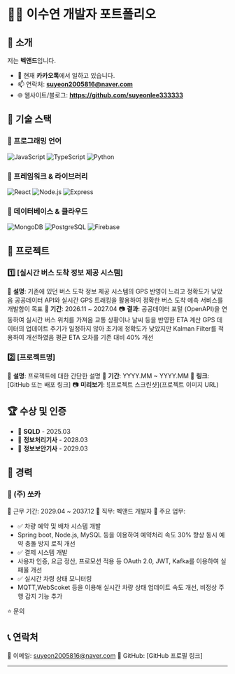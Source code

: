 # 🧑‍💻 이수연 개발자 포트폴리오

## 👋 소개
저는 **벡앤드**입니다. 

- 🔭 현재 **카카오톡**에서 일하고 있습니다.
- 📫 연락처: **suyeon2005816@naver.com**
- 🌐 웹사이트/블로그: **https://github.com/suyeonlee333333**

## 🚀 기술 스택

### 🔹 프로그래밍 언어
![JavaScript](https://img.shields.io/badge/JavaScript-F7DF1E?style=for-the-badge&logo=javascript&logoColor=black)
![TypeScript](https://img.shields.io/badge/TypeScript-007ACC?style=for-the-badge&logo=typescript&logoColor=white)
![Python](https://img.shields.io/badge/Python-3776AB?style=for-the-badge&logo=python&logoColor=white)

### 🔹 프레임워크 & 라이브러리
![React](https://img.shields.io/badge/React-61DAFB?style=for-the-badge&logo=react&logoColor=black)
![Node.js](https://img.shields.io/badge/Node.js-339933?style=for-the-badge&logo=nodedotjs&logoColor=white)
![Express](https://img.shields.io/badge/Express-000000?style=for-the-badge&logo=express&logoColor=white)

### 🔹 데이터베이스 & 클라우드
![MongoDB](https://img.shields.io/badge/MongoDB-47A248?style=for-the-badge&logo=mongodb&logoColor=white)
![PostgreSQL](https://img.shields.io/badge/PostgreSQL-336791?style=for-the-badge&logo=postgresql&logoColor=white)
![Firebase](https://img.shields.io/badge/Firebase-FFCA28?style=for-the-badge&logo=firebase&logoColor=black)

## 💼 프로젝트

### 1️⃣ [실시간 버스 도착 정보 제공 시스템]
📌 **설명**: 기존에 있던 버스 도착 정보 제공 시스템의 GPS 반영이 느리고 정확도가 낮았음  공공데이터 API와 실시간 GPS 트래킹을 활용하여 정확한 버스 도착 예측 서비스를 개발함이 목표
📆 **기간**: 2026.11 ~ 2027.04
📷 **결과**:
공공데이터 포털 (OpenAPI)을 연동하여 실시간 버스 위치를 가져옴  교통 상황이나 날씨 등을 반영한 ETA 계산  GPS 데이터의 업데이트 주기가 일정하지 않아 초기에 정확도가 낮았지만 Kalman Filter를 적용하여 개선하였음  평균 ETA 오차를 기존 대비 40% 개선

### 2️⃣ [프로젝트명]
📌 **설명**: 프로젝트에 대한 간단한 설명
📆 **기간**: YYYY.MM ~ YYYY.MM
🔗 **링크**: [GitHub 또는 배포 링크]
📷 **미리보기**:
![프로젝트 스크린샷](프로젝트 이미지 URL)

## 🏆 수상 및 인증
- 🏅 **SQLD** - 2025.03
- 🏅 **정보처리기사** - 2028.03
- 🏅 **정보보안기사** - 2029.03

## 📜 경력

### 🔹 (주) 쏘카
📆 근무 기간: 2029.04 ~ 2037.12
💼 직무: 벡앤드 개발자
📌 주요 업무:
- ✅ 차량 예약 및 배차 시스템 개발
- Spring boot, Node.js, MySQL 등을 이용하여 예약처리 속도 30% 향상  동시 예약 충돌 방지 로직 개선
- ✅ 결제 시스템 개발  
- 사용자 인증, 요금 정산, 프로모션 적용 등 OAuth 2.0, JWT, Kafka를 이용하여 실패율 개선
- ✅ 실시간 차령 상태 모니터링
- MQTT,WebScoket 등을 이용해 실시간 차량 상태 업데이트 속도 개선, 비정상 주행 감지 기능 추가

⭐️ 문의
## 📞 연락처
📧 이메일: suyeon2005816@naver.com
🐙 GitHub: [GitHub 프로필 링크]

---
